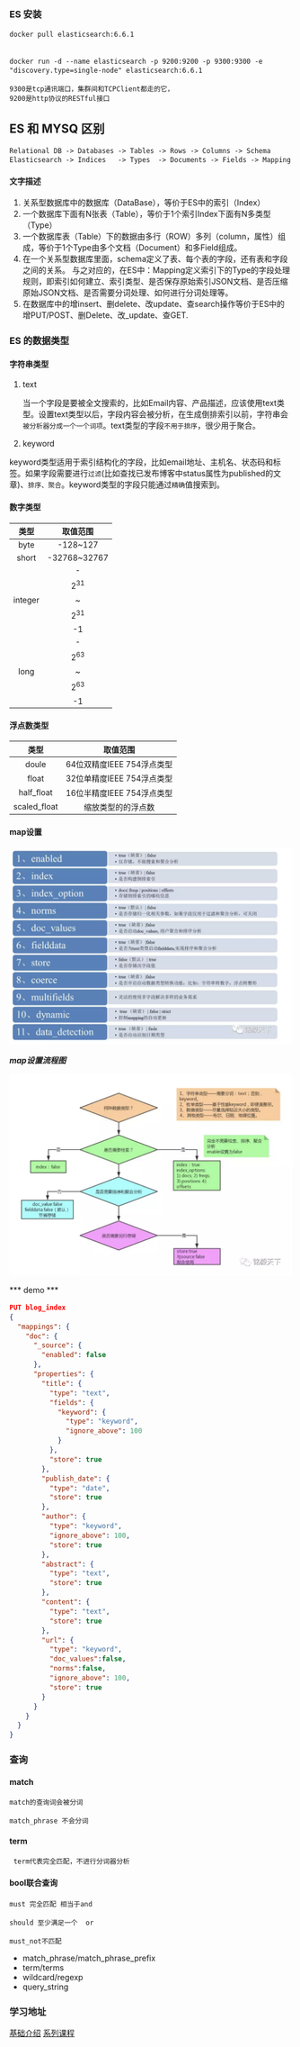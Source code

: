 

### ES 安装

```
docker pull elasticsearch:6.6.1


docker run -d --name elasticsearch -p 9200:9200 -p 9300:9300 -e "discovery.type=single-node" elasticsearch:6.6.1

9300是tcp通讯端口，集群间和TCPClient都走的它，
9200是http协议的RESTful接口 
```



## ES 和 MYSQ 区别

```
Relational DB -> Databases -> Tables -> Rows -> Columns -> Schema
Elasticsearch -> Indices   -> Types  -> Documents -> Fields -> Mapping
```

#### 文字描述

1.  关系型数据库中的数据库（DataBase），等价于ES中的索引（Index）
2.  一个数据库下面有N张表（Table），等价于1个索引Index下面有N多类型（Type）
3.  一个数据库表（Table）下的数据由多行（ROW）多列（column，属性）组成，等价于1个Type由多个文档（Document）和多Field组成。   
4.  在一个关系型数据库里面，schema定义了表、每个表的字段，还有表和字段之间的关系。 与之对应的，在ES中：Mapping定义索引下的Type的字段处理规则，即索引如何建立、索引类型、是否保存原始索引JSON文档、是否压缩原始JSON文档、是否需要分词处理、如何进行分词处理等。
5.  在数据库中的增insert、删delete、改update、查search操作等价于ES中的增PUT/POST、删Delete、改_update、查GET.   

### ES 的数据类型

#### 字符串类型

1.  text

    当一个字段是要被全文搜索的，比如Email内容、产品描述，应该使用text类型。设置text类型以后，字段内容会被分析，在生成倒排索引以前，字符串会```被分析器分成一个一个词项```。text类型的字段```不用于排序```，很少用于聚合。

2.  keyword

keyword类型适用于索引结构化的字段，比如email地址、主机名、状态码和标签。如果字段需要进行```过滤```(比如查找已发布博客中status属性为published的文章)、```排序、聚合```。keyword类型的字段只能通过```精确```值搜索到。



#### 数字类型

|  类型   |         取值范围         |
| :-----: | :----------------------: |
|  byte   |         -128~127         |
|  short  |       -32768~32767       |
| integer | -$$2^{31}$$~$$2^{31}$$-1 |
|  long   | -$$2^{63}$$~$$2^{63}$$-1 |



#### 浮点数类型

|     类型     |          取值范围          |
| :----------: | :------------------------: |
|    doule     | 64位双精度IEEE 754浮点类型 |
|    float     | 32位单精度IEEE 754浮点类型 |
|  half_float  | 16位半精度IEEE 754浮点类型 |
| scaled_float |     缩放类型的的浮点数     |



#### map设置

![image-20190313103941191](assets/image-20190313103941191.png)



***map设置流程图***

![image-20190313104039417](assets/image-20190313104039417.png)



*** demo ***

```json
PUT blog_index
{
  "mappings": {
    "doc": {
      "_source": {
        "enabled": false
      },
      "properties": {
        "title": {
          "type": "text",
          "fields": {
            "keyword": {
              "type": "keyword",
              "ignore_above": 100
            }
          },
          "store": true
        },
        "publish_date": {
          "type": "date",
          "store": true
        },
        "author": {
          "type": "keyword",
          "ignore_above": 100, 
          "store": true
        },
        "abstract": {
          "type": "text",
          "store": true
        },
        "content": {
          "type": "text",
          "store": true
        },
        "url": {
          "type": "keyword",
          "doc_values":false,
          "norms":false,
          "ignore_above": 100, 
          "store": true
        }
      }
    }
  }
}
```



### 查询

#### **match**

```
match的查询词会被分词

match_phrase 不会分词

```



#### term

```
 term代表完全匹配，不进行分词器分析
```



#### bool联合查询

```
must 完全匹配 相当于and

should 至少满足一个  or

must_not不匹配
```



-   match_phrase/match_phrase_prefix
-   term/terms
-   wildcard/regexp
-   query_string



### 学习地址

[基础介绍](https://blog.csdn.net/laoyang360/article/details/52244917)
[系列课程](https://blog.csdn.net/laoyang360/article/details/79293493)